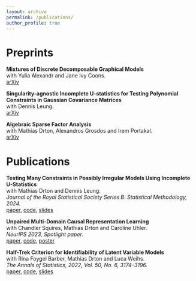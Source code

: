 ```yaml
---
layout: archive
permalink: /publications/
author_profile: true
---
```


<!-- {% if author.googlescholar %}
  You can also find my articles on <u><a href="{{author.googlescholar}}">my Google Scholar profile</a>.</u>
{% endif %}

{% include base_path %}

{% for post in site.publications reversed %}
  {% include archive-single.html %}
{% endfor %}
 -->

# Preprints

**Mixtures of Discrete Decomposable Graphical Models** \
with Yulia Alexandr and Jane Ivy Coons. \
[arXiv](https://arxiv.org/abs/2401.15950) 


**Singularity-agnostic Incomplete U-statistics for Testing Polynomial Constraints in Gaussian Covariance Matrices** \
with Dennis Leung. \
[arXiv](https://arxiv.org/abs/2401.02112) 


**Algebraic Sparse Factor Analysis** \
with Mathias Drton, Alexandros Grosdos and Irem Portakal. \
[arXiv](https://arxiv.org/abs/2312.14762) 


# Publications

**Testing Many Constraints in Possibly Irregular Models Using Incomplete U-Statistics** \
with Mathias Drton and Dennis Leung. \
*Journal of the Royal Statistical Society Series B: Statistical Methodology, 2024.* \
[paper](https://doi.org/10.1093/jrsssb/qkae022), [code](https://github.com/KaiMüller/TestGGM), [slides](https://KaiMüller.github.io/files/presentation_testing_U_stats.pdf)

**Unpaired Multi-Domain Causal Representation Learning** \
with Chandler Squires, Mathias Drton and Caroline Uhler. \
*NeurIPS 2023, Spotlight paper.* \
[paper](https://papers.nips.cc/paper_files/paper/2023/hash/6c8985579293e0209bdaa4f21bb1d237-Abstract-Conference.html), [code](https://github.com/KaiMüller/multi-domain-crl), [poster](https://KaiMüller.github.io/files/multi_domain_crl.pdf) 


**Half-Trek Criterion for Identifiability of Latent Variable Models** \
with Rina Foygel Barber, Mathias Drton and Luca Weihs. \
*The Annals of Statistics, 2022, Vol. 50, No. 6, 3174–3196.* \
[paper](https://doi.org/10.1214/22-AOS2221), [code](https://github.com/Lucaweihs/SEMID), [slides](https://KaiMüller.github.io/files/LF_HTC_presentation_IMS.pdf)
